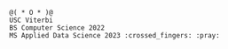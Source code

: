     @( * O * )@
    USC Viterbi
    BS Computer Science 2022
    MS Applied Data Science 2023 :crossed_fingers: :pray: